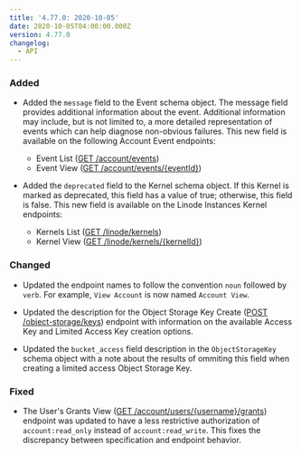 ```yaml
---
title: '4.77.0: 2020-10-05'
date: 2020-10-05T04:00:00.000Z
version: 4.77.0
changelog:
  - API
---
```


### Added

- Added the `message` field to the Event schema object. The message field provides additional information about the event. Additional information may include, but is not limited to, a more detailed representation of events which can help diagnose non-obvious failures. This new field is available on the following Account Event endpoints:

    - Event List ([GET /account/events](/api/v4/account-events))
    - Event View ([GET /account/events/{eventId}](/api/v4/account-events-event-id))

- Added the `deprecated` field to the Kernel schema object. If this Kernel is marked as deprecated, this field has a value of true; otherwise, this field is false. This new field is available on the Linode Instances Kernel endpoints:

    - Kernels List ([GET /linode/kernels](/api/v4/linode-kernels))
    - Kernel View ([GET /linode/kernels/{kernelId}](/api/v4/linode-kernels-kernel-id))

### Changed

- Updated the endpoint names to follow the convention `noun` followed by `verb`. For example, `View Account` is now named `Account View`.

- Updated the description for the Object Storage Key Create ([POST /object-storage/keys](/api/v4/object-storage-keys/#post)) endpoint with information on the available Access Key and Limited Access Key creation options.

- Updated the `bucket_access` field description in the `ObjectStorageKey` schema object with a note about the results of ommiting this field when creating a limited access Object Storage Key.

### Fixed

- The User's Grants View ([GET /account/users/{username}/grants](/api/v4/account-users-username-grants)) endpoint was updated to have a less restrictive authorization of `account:read_only` instead of `account:read_write`. This fixes the discrepancy between specification and endpoint behavior.

